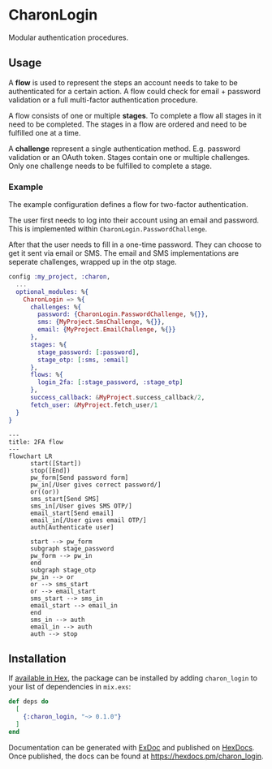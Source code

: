 # CharonLogin

Modular authentication procedures.

## Usage

A **flow** is used to represent the steps an account needs to take to be authenticated for a certain
action. A flow could check for email + password validation or a full multi-factor authentication
procedure.

A flow consists of one or multiple **stages**. To complete a flow all stages in it need to be
completed. The stages in a flow are ordered and need to be fulfilled one at a time.

A **challenge** represent a single authentication method. E.g. password validation or an OAuth
token. Stages contain one or multiple challenges. Only one challenge needs to be fulfilled to
complete a stage.

### Example

The example configuration defines a flow for two-factor authentication.

The user first needs to log into their account using an email and password. This is implemented
within `CharonLogin.PasswordChallenge`.

After that the user needs to fill in a one-time password. They can choose to get it sent via
email or SMS. The email and SMS implementations are seperate challenges, wrapped up in the
otp stage.

```elixir
config :my_project, :charon,
  ...
  optional_modules: %{
    CharonLogin => %{
      challenges: %{
        password: {CharonLogin.PasswordChallenge, %{}},
        sms: {MyProject.SmsChallenge, %{}},
        email: {MyProject.EmailChallenge, %{}}
      },
      stages: %{
        stage_password: [:password],
        stage_otp: [:sms, :email]
      },
      flows: %{
        login_2fa: [:stage_password, :stage_otp]
      },
      success_callback: &MyProject.success_callback/2,
      fetch_user: &MyProject.fetch_user/1
  }
}
```

```mermaid
---
title: 2FA flow
---
flowchart LR
      start([Start])
      stop([End])
      pw_form[Send password form]
      pw_in[/User gives correct password/]
      or((or))
      sms_start[Send SMS]
      sms_in[/User gives SMS OTP/]
      email_start[Send email]
      email_in[/User gives email OTP/]
      auth[Authenticate user]

      start --> pw_form
      subgraph stage_password
      pw_form --> pw_in
      end
      subgraph stage_otp
      pw_in --> or
      or --> sms_start
      or --> email_start
      sms_start --> sms_in
      email_start --> email_in
      end
      sms_in --> auth
      email_in --> auth
      auth --> stop
```

## Installation

If [available in Hex](https://hex.pm/docs/publish), the package can be installed
by adding `charon_login` to your list of dependencies in `mix.exs`:

```elixir
def deps do
  [
    {:charon_login, "~> 0.1.0"}
  ]
end
```

Documentation can be generated with [ExDoc](https://github.com/elixir-lang/ex_doc)
and published on [HexDocs](https://hexdocs.pm). Once published, the docs can
be found at <https://hexdocs.pm/charon_login>.

